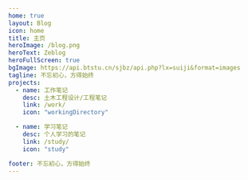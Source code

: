 ```yaml
---
home: true
layout: Blog
icon: home
title: 主页
heroImage: /blog.png
heroText: Zeblog
heroFullScreen: true
bgImage: https://api.btstu.cn/sjbz/api.php?lx=suiji&format=images
tagline: 不忘初心，方得始终
projects:
  - name: 工作笔记
    desc: 土木工程设计/工程笔记
    link: /work/
    icon: "workingDirectory"

  - name: 学习笔记
    desc: 个人学习的笔记
    link: /study/
    icon: "study"

footer: 不忘初心，方得始终
---
```

